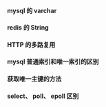 #### mysql 的 varchar

#### redis 的 String

#### HTTP 的多路复用

#### mysql 普通索引和唯一索引的区别

#### 获取唯一主键的方法

#### select、 poll、 epoll 区别

